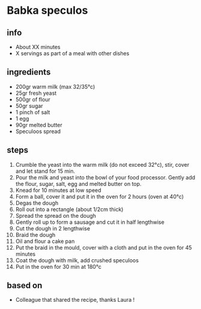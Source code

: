 # Babka speculos

## info  
* About XX minutes  
* X servings as part of a meal with other dishes  

## ingredients
* 200gr warm milk (max 32/35°c)
* 25gr fresh yeast
* 500gr of flour
* 50gr sugar
* 1 pinch of salt
* 1 egg
* 90gr melted butter
* Speculoos spread

## steps  
1. Crumble the yeast into the warm milk (do not exceed 32°c), stir, cover and let stand for 15 min.
2. Pour the milk and yeast into the bowl of your food processor. Gently add the flour, sugar, salt, egg and melted butter on top.
3. Knead for 10 minutes at low speed
4. Form a ball, cover it and put it in the oven for 2 hours (oven at 40°c)
5. Degas the dough
6. Roll out into a rectangle (about 1/2cm thick)
7. Spread the spread on the dough
8. Gently roll up to form a sausage and cut it in half lengthwise
9. Cut the dough in 2 lengthwise
10. Braid the dough
11. Oil and flour a cake pan
12. Put the braid in the mould, cover with a cloth and put in the oven for 45 minutes
13. Coat the dough with milk, add crushed speculoos
14. Put in the oven for 30 min at 180°c

## based on  
* Colleague that shared the recipe, thanks Laura !
